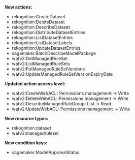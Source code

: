 **New actions:**

- rekognition:CreateDataset
- rekognition:DeleteDataset
- rekognition:DescribeDataset
- rekognition:DistributeDatasetEntries
- rekognition:ListDatasetEntries
- rekognition:ListDatasetLabels
- rekognition:UpdateDatasetEntries
- sagemaker:BatchDescribeModelPackage
- wafv2:GetManagedRuleSet
- wafv2:ListManagedRuleSets
- wafv2:PutManagedRuleSetVersions
- wafv2:UpdateManagedRuleSetVersionExpiryDate

**Updated action access level:**

- wafv2:CreateWebACL: Permissions management -> Write
- wafv2:DeleteWebACL: Permissions management -> Write
- wafv2:DescribeManagedRuleGroup: List -> Read
- wafv2:UpdateWebACL: Permissions management -> Write

**New resource types:**

- rekognition:dataset
- wafv2:managedruleset

**New condition keys:**

- sagemaker:ModelApprovalStatus
